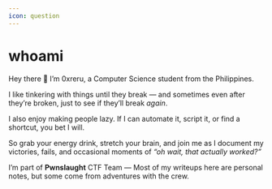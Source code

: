 ```yaml
---
icon: question
---
```


# whoami

Hey there 👋 I’m 0xreru, a Computer Science student from the Philippines.

I like tinkering with things until they break — and sometimes even after they’re broken, just to see if they’ll break _again_.

I also enjoy making people lazy. If I can automate it, script it, or find a shortcut, you bet I will.

So grab your energy drink, stretch your brain, and join me as I document my victories, fails, and occasional moments of _“oh wait, that actually worked?”_

I’m part of **Pwnslaught** CTF Team — Most of my writeups here are personal notes, but some come from adventures with the crew.
